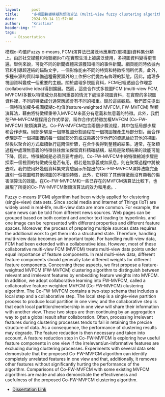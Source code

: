 ```yaml
---
layout:     post
title:      "多視圖數據模糊聚類演算法 (Multi-view fuzzy clustering algorithms for multi-view data)"
date:       2024-03-14 11:57:00
author:     "Kristina"
header-img: ""
tags:
    - Dissertation
---
```


<div class="content">
<p>
模糊c-均值(Fuzzy c-means, FCM)演算法已廣泛地應用在(單視圖)資料集分類上。由於社交媒體和物聯網(IoT)在實際生活上被廣泛使用，多視圖資料變得更普遍。舉例來說，可從不同的新聞媒體來源獲知相同的事件新聞。網頁能同時依據內容和引導超連結的錨點文字，一個影像能由不同的特質和特徵空間所代表。此外，多種來源的資料準備過程需要額外的工作把它們變為有條理的狀態。因此，處理多視圖資料變成一個重要的主題。關於處理多視圖資料，FCM已經透過合作理念(collaborative idea)得到擴展。然而，這些合作式多視圖FCM (multi-view FCM, MVFCM)多數以特徵成分具相同重要的情況下處理多視圖資料，在實際的多視圖資料裡，不同的特徵成分通常應該會有不同的權重。關於這些觀點，我們首先提出一個特徵加權多視圖模糊c-均值(feature-weighted MVFCM, FW-MVFCM) 聚類演算法，藉由將特徵權重帶入MVFCM來區分有意義和無意義的特徵。此外，我們在FW-MVFCM裡採用合作式學習，稱作合作式特徵加權MVFCM (Co-FW-MVFCM) 聚類演算法。Co-FW-MVFCM包含兩個步驟流程，其中包括局部步驟和合作步驟。局部步驟是一個單視圖分割過程在一個視圖裡產生局部分割，而合作步驟是在一個視圖裡的每一個局部分割或成員將分享他們的資訊給於其他的視圖。然後以聚合的方式繼續執行這兩個步驟，在合作後得到整體的結果。通常，在聚類過程中處理無意義的特徵往往無法保留資料精確結構，結局是聚類結果的效能可能下降，因此，特徵縮減是必須且要考慮的。Co-FW-MVFCM中的特徵縮減步驟是探索一個視圖的特徵成份是否有用，假若是無意義或無訊息，則在聚類過程中將被去除。我們使用好幾個資料集來實驗展示所提出的Co-FW-MVFCM演算法能完全識別一個視圖和其他視圖的不相關特徵，此外，它移除了其他特徵而沒有顯著的傷害演算法的效能。在Co-FW-MVFCM和一些已存在的MVFCM演算法比較下，也展現了所提的Co-FW-MVFCM聚類演算法的效力和用處。.</p>

<div class="content">
<p>
Fuzzy c-means (FCM) algorithm had been widely applied for clustering (single-view) data sets. Since social media and Internet of Things (IoT) are widely used in real-life, multi-view data are more common. For example, the same news can be told from different news sources. Web pages can be grouped based on both content and anchor text leading to hyperlinks, and one image can be represented with different properties and different feature spaces. Moreover, the process of preparing multiple sources data requires the additional work to get them into a structured state. Therefore, handling multi-view data becomes an important topic. For handling multi-view data, FCM had been extended with a collaborative idea. However, most of these collaborative multi-view FCM (MVFCM) treats multi-view data points under equal importance of feature components. In real multi-view data, different feature components should generally take different weights for different feature components. Concerning these aspects, we first propose a feature-weighted MVFCM (FW-MVFCM) clustering algorithm to distinguish between relevant and irrelevant features by embedding feature weights into MVFCM. In addition, we adopt collaborative learning into FW-MVFCM, called a collaborative feature-weighted MVFCM (Co-FW-MVFCM) clustering algorithm. The Co-FW-MVFCM contains a two-step schema that includes a local step and a collaborative step. The local step is a single-view partition process to produce local partition in one view, and the collaborative step is that each local partition/membership in one view will share their information with another view. These two steps are then continuing by an aggregation way to get a global result after collaboration. Often, processing irrelevant features during clustering processes tends to fail in retaining the precise structure of data. As a consequence, the performance of clustering results may degrade. The feature reduction is then necessary and taken into account. A feature reduction step in Co-FW-MVFCM is exploring how useful feature components in one view if the irrelevant/un-informative features are excluding during clustering processes. Experiments with several data sets demonstrate that the proposed Co-FW-MVFCM algorithm can identify completely unrelated features in one view and that, additionally, it removes other features without significantly hurting the performance of the algorithm. Comparisons of Co-FW-MVFCM with some existing MVFCM algorithms are made and also demonstrate the effectiveness and usefulness of the proposed Co-FW-MVFCM clustering algorithm.</p>


<ul class="actions">
<li><a href="https://www.airitilibrary.com/Article/Detail/U0017-0607202010131400" class="button"
style="color: black;background-color: rgba(75, 75, 76, 0.100);">Dissertation Link</a></li>
</ul>
</div>
